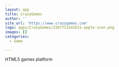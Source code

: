 ```yaml
---
layout: app
title: CrazyGames
author: ''
site_url: 'https://www.crazygames.com'
logo: apps/CrazyGames/1587711341631-apple-icon.png
images: []
categories:
  - Game

---
```

HTML5 games platform
